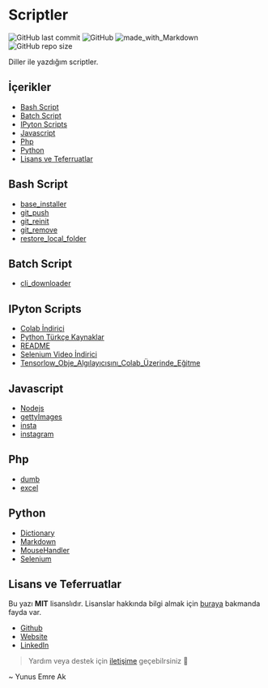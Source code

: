 # Scriptler <!-- omit in toc -->

![GitHub last commit](https://img.shields.io/github/last-commit/yedhrab/YScripts.svg?label=Son%20G%C3%BCncelleme&style=popout)
![GitHub](https://img.shields.io/github/license/yedhrab/YScripts.svg?label=Lisans&style=popout)
![made_with_Markdown](https://img.shields.io/badge/%C4%B0%C3%A7erik-Markdown-blue.svg)
![GitHub repo size](https://img.shields.io/github/repo-size/yedhrab/YScripts.svg?label=Boyut&style=popout)

Diller ile yazdığım scriptler.

## İçerikler <!-- omit in toc -->

- [Bash Script](#bash-script)
- [Batch Script](#batch-script)
- [IPyton Scripts](#ipyton-scripts)
- [Javascript](#javascript)
- [Php](#php)
- [Python](#python)
- [Lisans ve Teferruatlar](#lisans-ve-teferruatlar)

<!-- Index -->

## Bash Script

- [base_installer](Bash%20Script/base_installer.sh)
- [git_push](Bash%20Script/git_push.sh)
- [git_reinit](Bash%20Script/git_reinit.sh)
- [git_remove](Bash%20Script/git_remove.sh)
- [restore_local_folder](Bash%20Script/restore_local_folder.sh)

## Batch Script

- [cli_downloader](Batch%20Script/cli_downloader)

## IPyton Scripts

- [Colab İndirici](IPyton%20Scripts/Colab%20%C4%B0ndirici.ipynb)
- [Python Türkçe Kaynaklar](IPyton%20Scripts/Python%20T%C3%BCrk%C3%A7e%20Kaynaklar.ipynb)
- [README](IPyton%20Scripts/README.md)
- [Selenium Video İndirici](IPyton%20Scripts/Selenium%20Video%20%C4%B0ndirici.ipynb)
- [Tensorlow_Obje_Algılayıcısını_Colab_Üzerinde_Eğitme](IPyton%20Scripts/Tensorlow_Obje_Alg%C4%B1lay%C4%B1c%C4%B1s%C4%B1n%C4%B1_Colab_%C3%9Czerinde_E%C4%9Fitme.ipynb)

## Javascript

- [Nodejs](Javascript/Nodejs)
- [gettyImages](Javascript/gettyImages.js)
- [insta](Javascript/insta.html)
- [instagram](Javascript/instagram.js)

## Php

- [dumb](Php/dumb)
- [excel](Php/excel)

## Python

- [Dictionary](Python/Dictionary)
- [Markdown](Python/Markdown)
- [MouseHandler](Python/MouseHandler)
- [Selenium](Python/Selenium)

<!-- Index -->

## Lisans ve Teferruatlar

Bu yazı **MIT** lisanslıdır. Lisanslar hakkında bilgi almak için [buraya](https://choosealicense.com/licenses/) bakmanda fayda var.

- [Github](https://github.com/yedhrab)
- [Website](https://yemreak.com)
- [LinkedIn](https://www.linkedin.com/in/yemreak/)

> Yardım veya destek için [iletişime](mailto::yedhrab@gmail.com?subject=YScripts%20%7C%20Github) geçebilrsiniz 🤗

~ Yunus Emre Ak
